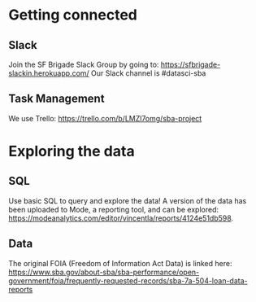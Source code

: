# Getting connected

## Slack

Join the SF Brigade Slack Group by going to: 
https://sfbrigade-slackin.herokuapp.com/ Our Slack channel is #datasci-sba

## Task Management

We use Trello: https://trello.com/b/LMZl7omg/sba-project


# Exploring the data

## SQL
Use basic SQL to query and explore the data! A version of the data has been uploaded to Mode, a reporting tool, and can be explored:
https://modeanalytics.com/editor/vincentla/reports/4124e51db598.

## Data
The original FOIA (Freedom of Information Act Data) is linked here: 
https://www.sba.gov/about-sba/sba-performance/open-government/foia/frequently-requested-records/sba-7a-504-loan-data-reports
